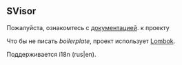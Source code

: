 ## SVisor
 
Пожалуйста, ознакомтесь с [документацией](http://novikovnick.github.io/SVisor/ "JavaDoc :)"). к проекту

Что бы не писать *boilerplate*, проект использует [Lombok](http://projectlombok.org/ "Официальный сайт библиотеки, с туториалом по установке к IDE").

Поддерживается i18n (rus|en).